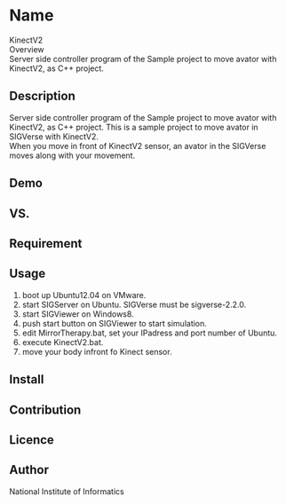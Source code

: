 Name
====
KinectV2  
Overview  
 Server side controller program of the Sample project to move avator with KinectV2, as C++ project.

## Description
 Server side controller program of the Sample project to move avator with KinectV2, as C++ project.
 This is a sample project to move avator in SIGVerse with KinectV2.  
 When you move in front of KinectV2 sensor, an avator in the SIGVerse
 moves along with your movement. 

## Demo

## VS. 

## Requirement

## Usage
1. boot up Ubuntu12.04 on VMware.
2. start SIGServer on Ubuntu. SIGVerse must be sigverse-2.2.0.  
3. start SIGViewer on Windows8.
4. push start button on SIGViewer to start simulation.
5. edit MirrorTherapy.bat, set your IPadress and port number of Ubuntu.
6. execute KinectV2.bat.
7. move your body infront fo Kinect sensor.

## Install


## Contribution

## Licence

## Author
National Institute of Informatics  
 